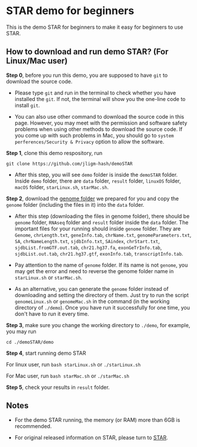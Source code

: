 # STAR demo for beginners

This is the demo STAR for beginners to make it easy for beginners to use STAR.

## How to download and run demo STAR? (For Linux/Mac user)

**Step 0**, before you run this demo, you are supposed to have `git` to download the source code. 

- Please type `git` and run in the terminal to check whether you have installed the `git`. If not, the terminal will show you the one-line code to install `git`.

- You can also use other command to download the source code in this page. However, you may meet with the permission and software safety problems when using other methods to download the source code. If you come up with such problems in Mac, you should go to `system perferences/Security & Privacy` option to allow the software.

**Step 1**, clone this demo respository, run

```git clone https://github.com/jligm-hash/demoSTAR```

- After this step, you will see `demo` folder is inside the `demoSTAR` folder. Inside `demo` folder, there are `data` folder, `result` folder, `linuxOS` folder, `macOS` folder, `starLinux.sh`, `starMac.sh`.

**Step 2**, download the [genome folder](https://drive.google.com/drive/folders/1E_RJofRoUjM8AZc5CKcFLID7qXqLzozH?usp=sharing) we prepared for you and copy the `genome` folder (including the files in it) into the `data` folder.

- After this step (downloading the files in genome folder), there should be `genome` folder, `RNAseq` folder and `result` folder inside the `data` folder. 
The important files for your running should inside `genome` folder. They are `Genome`, `chrLength.txt`, `geneInfo.tab`, `chrName.txt`, `genomeParameters.txt`, `SA`, `chrNameLength.txt`, `sjdbInfo.txt`, `SAindex`, `chrStart.txt`, `sjdbList.fromGTF.out.tab`, `chr21.hg37.fa`, `exonGeTrInfo.tab`, `sjdbList.out.tab`, `chr21.hg37.gtf`, `exonInfo.tab`, `transcriptInfo.tab`.

- Pay attention to the name of `genome` folder. If its name is not `genome`, you may get the error and need to reverse the genome folder name in `starLinux.sh` or `starMac.sh`.

- As an alternative, you can generate the `genome` folder instead of downloading and setting the directory of them. Just try to run the script `genomeLinux.sh` or `genomeMac.sh` in the command (in the working directory of `./demo`). Once you have run it successfully for one time, you don't have to run it every time.

**Step 3**, make sure you change the working directory to `./demo`, for example, you may run

```cd ./demoSTAR/demo```

**Step 4**, start running demo STAR

For linux user, run `bash starLinux.sh` or `./starLinux.sh`

For Mac user, run `bash starMac.sh` or `./starMac.sh`

**Step 5**, check your results in `result` folder.

## Notes

- For the demo STAR running, the memory (or RAM) more than 6GB is recommended.

- For original released information on STAR, please turn to [STAR](https://github.com/alexdobin/STAR).
